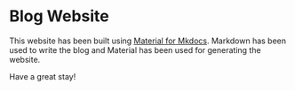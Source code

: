 # Blog Website
This website has been built using [Material for Mkdocs](https://squidfunk.github.io/mkdocs-material/). Markdown has been used to write the blog and Material has been used for generating the website.

Have a great stay!